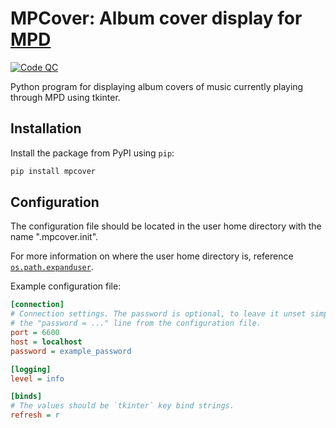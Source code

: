 # MPCover: Album cover display for [MPD](https://github.com/MusicPlayerDaemon/MPD)

[![Code QC](https://github.com/milivojevicu/mpcover/actions/workflows/check.yml/badge.svg)](https://github.com/milivojevicu/mpcover/actions/workflows/check.yml)

Python program for displaying album covers of music currently playing through MPD using tkinter.

## Installation

Install the package from PyPI using `pip`:

```bash
pip install mpcover
```

## Configuration

The configuration file should be located in the user home directory with the name ".mpcover.init".

For more information on where the user home directory is,
reference [`os.path.expanduser`](https://docs.python.org/3/library/os.path.html#os.path.expanduser).

Example configuration file:

```ini
[connection]
# Connection settings. The password is optional, to leave it unset simply remove
# the "password = ..." line from the configuration file.
port = 6600
host = localhost
password = example_password

[logging]
level = info

[binds]
# The values should be `tkinter` key bind strings.
refresh = r
```

